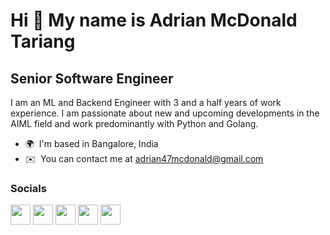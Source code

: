 Hi 👋 My name is Adrian McDonald Tariang
========================================

Senior Software Engineer
------------------------

I am an ML and Backend Engineer with 3 and a half years of work experience. I am passionate about new and upcoming developments in the AIML field and work predominantly with Python and Golang.

* 🌍  I'm based in Bangalore, India
* ✉️  You can contact me at [adrian47mcdonald@gmail.com](mailto:adrian47mcdonald@gmail.com)


### Socials

<p align="left"> <a href="https://www.github.com/Adrian147" target="_blank" rel="noreferrer"><img src="https://raw.githubusercontent.com/danielcranney/readme-generator/main/public/icons/socials/github.svg" width="32" height="32" /></a> <a href="http://www.instagram.com/adrian47m" target="_blank" rel="noreferrer"><img src="https://raw.githubusercontent.com/danielcranney/readme-generator/main/public/icons/socials/instagram.svg" width="32" height="32" /></a> <a href="https://www.linkedin.com/in/adrian47mcdonald/" target="_blank" rel="noreferrer"><img src="https://raw.githubusercontent.com/danielcranney/readme-generator/main/public/icons/socials/linkedin.svg" width="32" height="32" /></a> <a href="https://www.stackoverflow.com/users/6518362/adrian47" target="_blank" rel="noreferrer"><img src="https://raw.githubusercontent.com/danielcranney/readme-generator/main/public/icons/socials/stackoverflow.svg" width="32" height="32" /></a> <a href="https://www.twitter.com/AdrianTariang" target="_blank" rel="noreferrer"><img src="https://raw.githubusercontent.com/danielcranney/readme-generator/main/public/icons/socials/twitter.svg" width="32" height="32" /></a></p>

